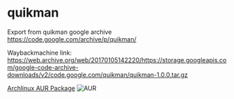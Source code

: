 # quikman
Export from quikman google archive
https://code.google.com/archive/p/quikman/

Waybackmachine link: https://web.archive.org/web/20170105142220/https://storage.googleapis.com/google-code-archive-downloads/v2/code.google.com/quikman/quikman-1.0.0.tar.gz

<a href="https://aur.archlinux.org/packages/quikman">Archlinux AUR Package</a> <img src="https://img.shields.io/aur/version/quikman?color=green" alt="AUR"> 
